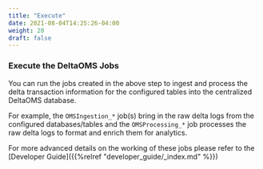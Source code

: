 ```yaml
---
title: "Execute"
date: 2021-08-04T14:25:26-04:00
weight: 20
draft: false
---
```


### Execute the DeltaOMS Jobs
You can run the jobs created in the above step to ingest and process the delta transaction 
information for the configured tables into the centralized DeltaOMS database.

For example, the `OMSIngestion_*` job(s) bring in the raw delta logs from the configured 
databases/tables and the `OMSProcessing_*` job processes the raw delta logs to format and 
enrich them for analytics.

For more advanced details on the working of these jobs please 
refer to the [Developer Guide]({{%relref "developer_guide/_index.md" %}})